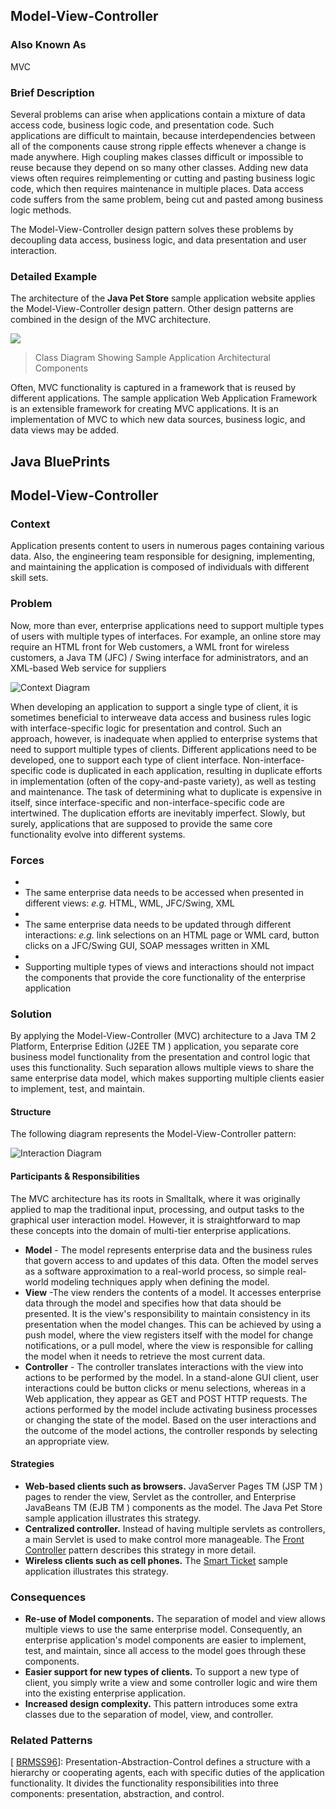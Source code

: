 ## Model-View-Controller

### Also Known As

MVC

### Brief Description

Several problems can arise when applications contain a mixture of data access code, business logic code, and presentation code. Such applications are difficult to maintain, because interdependencies between all of the components cause strong ripple effects whenever a change is made anywhere. High coupling makes classes difficult or impossible to reuse because they depend on so many other classes. Adding new data views often requires reimplementing or cutting and pasting business logic code, which then requires maintenance in multiple places. Data access code suffers from the same problem, being cut and pasted among business logic methods.

The Model-View-Controller design pattern solves these problems by decoupling data access, business logic, and data presentation and user interaction.

### Detailed Example

The architecture of the **Java Pet Store** sample application website applies the Model-View-Controller design pattern. Other design patterns are combined in the design of the MVC architecture.

![ ](http://www.oracle.com/ocom/groups/public/@otn/documents/digitalasset/149147.gif)

> Class Diagram Showing Sample Application Architectural Components



Often, MVC functionality is captured in a framework that is reused by different applications. The sample application Web Application Framework is an extensible framework for creating MVC applications. It is an implementation of MVC to which new data sources, business logic, and data views may be added.



## Java BluePrints

## Model-View-Controller

### Context

Application presents content to users in numerous pages containing various data. Also, the engineering team responsible for designing, implementing, and maintaining the application is composed of individuals with different skill sets.

### Problem

Now, more than ever, enterprise applications need to support multiple types of users with multiple types of interfaces. For example, an online store may require an HTML front for Web customers, a WML front for wireless customers, a Java                TM        (JFC) / Swing interface for administrators, and an XML-based Web service for suppliers

![Context Diagram](http://www.oracle.com/ocom/groups/public/@otn/documents/digitalasset/146846.gif)

When developing an application to support a single type of client, it is sometimes beneficial to interweave data access and business rules logic with interface-specific logic for presentation and control. Such an approach, however, is inadequate when applied to enterprise systems that need to support multiple types of clients. Different applications need to be developed, one to support each type of client interface. Non-interface-specific code is duplicated in each application, resulting in duplicate efforts in implementation (often of the copy-and-paste variety), as well as testing and maintenance. The task of determining what to duplicate is expensive in itself, since interface-specific and non-interface-specific code are intertwined. The duplication efforts are inevitably imperfect. Slowly, but surely, applications that are supposed to provide the same core functionality evolve into different systems.

### Forces

-  
- The same enterprise data needs to be accessed when presented in different views:           *e.g.* HTML, WML, JFC/Swing, XML
-  
- The same enterprise data needs to be updated through different interactions:           *e.g.* link selections on an HTML page or WML card, button clicks on a JFC/Swing GUI, SOAP messages written in XML
-  
- Supporting multiple types of views and interactions should not impact the components that provide the core functionality of the enterprise application

### Solution

By applying the Model-View-Controller (MVC) architecture to a Java                TM        2 Platform, Enterprise Edition (J2EE                TM       ) application, you separate core business model functionality from the presentation and control logic that uses this functionality. Such separation allows multiple views to share the same enterprise data model, which makes supporting multiple clients easier to implement, test, and maintain.

#### Structure

The following diagram represents the Model-View-Controller pattern:

![Interaction Diagram](http://www.oracle.com/ocom/groups/public/@otn/documents/digitalasset/145267.gif)

#### Participants & Responsibilities

The MVC architecture has its roots in Smalltalk, where it was originally applied to map the traditional input, processing, and output tasks to the graphical user interaction model. However, it is straightforward to map these concepts into the domain of multi-tier enterprise applications.

 

- **Model** - The model represents enterprise data and the business rules that govern access to and updates of this data. Often the model serves as a software approximation to a real-world process, so simple real-world modeling techniques apply when defining the model.
- **View** -The view renders the contents of a model. It accesses enterprise data through the model and specifies how that data should be presented. It is the view's responsibility to maintain consistency in its presentation when the model changes. This can be achieved by using a push model, where the view registers itself with the model for change notifications, or a pull model, where the view is responsible for calling the model when it needs to retrieve the most current data.
- **Controller** - The controller translates interactions with the view into actions to be performed by the model. In a stand-alone GUI client, user interactions could be button clicks or menu selections, whereas in a Web application, they appear as GET and POST HTTP requests. The actions performed by the model include activating business processes or changing the state of the model. Based on the user interactions and the outcome of the model actions, the controller responds by selecting an appropriate view.

#### Strategies

- **Web-based clients such as browsers.** JavaServer Pages                        TM            (JSP                        TM           ) pages to render the view, Servlet as the controller, and Enterprise JavaBeans                        TM            (EJB                        TM           ) components as the model. The Java Pet Store sample application illustrates this strategy.
- **Centralized controller.** Instead of having multiple servlets as controllers, a main Servlet is used to make control more manageable. The             [Front Controller](http://www.oracle.com/technetwork/java/frontcontroller-141071.html) pattern describes this strategy in more detail.
- **Wireless clients such as cell phones.** The             [Smart Ticket](http://www.oracle.com/technetwork/java/index-141952.html) sample application illustrates this strategy.

### Consequences

- **Re-use of Model components.** The separation of model and view allows multiple views to use the same enterprise model. Consequently, an enterprise application's model components are easier to implement, test, and maintain, since all access to the model goes through these components.
- **Easier support for new types of clients.** To support a new type of client, you simply write a view and some controller logic and wire them into the existing enterprise application.
- **Increased design complexity.** This pattern introduces some extra classes due to the separation of model, view, and controller.

### Related Patterns

[       [BRMSS96](http://www.oracle.com/technetwork/java/mvc-detailed-136062.html#)]: Presentation-Abstraction-Control defines a structure with a hierarchy or cooperating agents, each with specific duties of the application functionality. It divides the functionality responsibilities into three components: presentation, abstraction, and control.